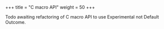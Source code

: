 +++
title = "C macro API"
weight = 50
+++

Todo awaiting refactoring of C macro API to use Experimental not Default Outcome.
